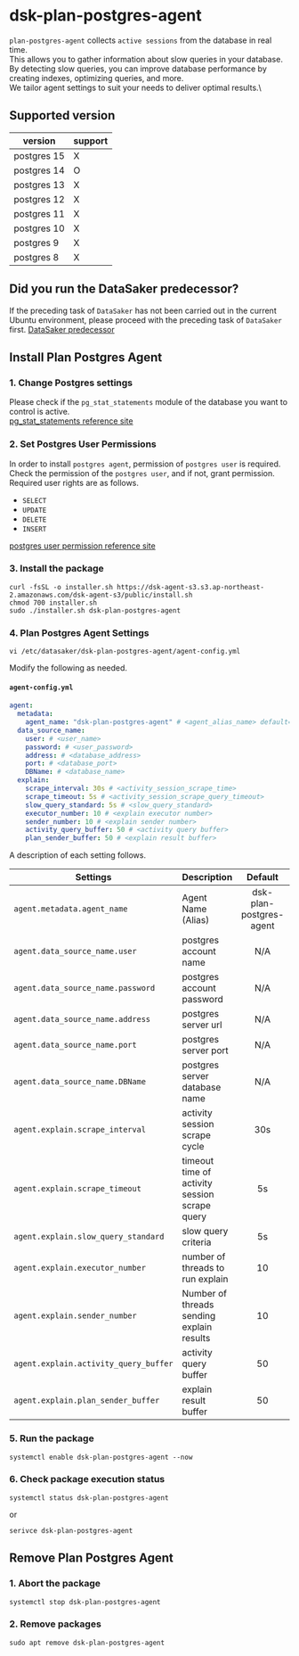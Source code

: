 # dsk-plan-postgres-agent

`plan-postgres-agent` collects `active sessions` from the database in real time.\
This allows you to gather information about slow queries in your database.\
By detecting slow queries, you can improve database performance by creating indexes, optimizing queries, and more.\
We tailor agent settings to suit your needs to deliver optimal results.\

## Supported version

| version | support |
| ----------- | ------- |
| postgres 15 | X |
| postgres 14 | O |
| postgres 13 | X |
| postgres 12 | X |
| postgres 11 | X |
| postgres 10 | X |
| postgres 9 | X |
| postgres 8 | X |

## Did you run the DataSaker predecessor?

If the preceding task of `DataSaker` has not been carried out in the current Ubuntu environment, please proceed with the preceding task of `DataSaker` first. [DataSaker predecessor]($%7BPREPARATION\_MANUAL\_KR%7D/)

## Install Plan Postgres Agent

### 1. Change Postgres settings

Please check if the `pg_stat_statements` module of the database you want to control is active.\
[pg\_stat\_statements reference site](https://www.postgresql.org/docs/14/pgstatstatements.html)

### 2. Set Postgres User Permissions

In order to install `postgres agent`, permission of `postgres user` is required.\
Check the permission of the `postgres user`, and if not, grant permission.\
Required user rights are as follows.

* `SELECT`
* `UPDATE`
* `DELETE`
* `INSERT`

[postgres user permission reference site](https://www.postgresql.org/docs/14/sql-grant.html)

### 3. Install the package
```shell
curl -fsSL -o installer.sh https://dsk-agent-s3.s3.ap-northeast-2.amazonaws.com/dsk-agent-s3/public/install.sh
chmod 700 installer.sh
sudo ./installer.sh dsk-plan-postgres-agent
```
### 4. Plan Postgres Agent Settings
```shell
vi /etc/datasaker/dsk-plan-postgres-agent/agent-config.yml
```
Modify the following as needed.

#### `agent-config.yml`
```yaml
agent:
  metadata:
    agent_name: "dsk-plan-postgres-agent" # <agent_alias_name> default=dsk-plan-postgres-agent
  data_source_name:
    user: # <user_name>
    password: # <user_password>
    address: # <database_address>
    port: # <database_port>
    DBName: # <database_name>
  explain:
    scrape_interval: 30s # <activity_session_scrape_time>
    scrape_timeout: 5s # <activity_session_scrape_query_timeout>
    slow_query_standard: 5s # <slow_query_standard> 
    executor_number: 10 # <explain executor number>
    sender_number: 10 # <explain sender number>
    activity_query_buffer: 50 # <activity query buffer>
    plan_sender_buffer: 50 # <explain result buffer>
```
A description of each setting follows.

| **Settings** | **Description** | **Default** | **Required** |
| -------------------------- | ---------------------------------------------------------------------------------------------------- | :---------: | :----------: |
| `agent.metadata.agent_name` | Agent Name (Alias) | dsk-plan-postgres-agent | **✓** |
| `agent.data_source_name.user` | postgres account name | N/A | **✓** |
| `agent.data_source_name.password` | postgres account password | N/A | **✓** |
| `agent.data_source_name.address` | postgres server url | N/A | **✓** |
| `agent.data_source_name.port` | postgres server port | N/A | **✓** |
| `agent.data_source_name.DBName` | postgres server database name | N/A | **✓** |
| `agent.explain.scrape_interval` | activity session scrape cycle | 30s | |
| `agent.explain.scrape_timeout` | timeout time of activity session scrape query | 5s | |
| `agent.explain.slow_query_standard` | slow query criteria | 5s | |
| `agent.explain.executor_number` | number of threads to run explain | 10 | |
| `agent.explain.sender_number` | Number of threads sending explain results | 10 | |
| `agent.explain.activity_query_buffer` | activity query buffer | 50 | |
| `agent.explain.plan_sender_buffer` | explain result buffer | 50 | |

### 5. Run the package
```shell
systemctl enable dsk-plan-postgres-agent --now
```
### 6. Check package execution status
```shell
systemctl status dsk-plan-postgres-agent
```
or
```shell
serivce dsk-plan-postgres-agent
```
## Remove Plan Postgres Agent

### 1. Abort the package
```shell
systemctl stop dsk-plan-postgres-agent
```
### 2. Remove packages
```shell
sudo apt remove dsk-plan-postgres-agent
```
